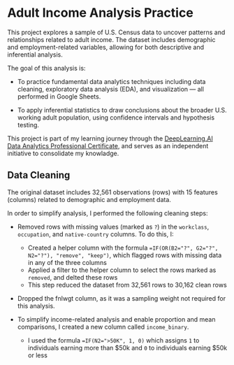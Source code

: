 # Adult Income Analysis Practice

This project explores a sample of U.S. Census data to uncover patterns and relationships related to adult income. The dataset includes demographic and employment-related variables, allowing for both descriptive and inferential analysis.

The goal of this analysis is:

- To practice fundamental data analytics techniques including data cleaning, exploratory data analysis (EDA), and visualization — all performed in Google Sheets.

- To apply inferential statistics to draw conclusions about the broader U.S. working adult population, using confidence intervals and hypothesis testing.

This project is part of my learning journey through the [DeepLearning.AI Data Analytics Professional Certificate](https://www.deeplearning.ai/courses/data-analytics/), and serves as an independent initiative to consolidate my knowladge.

## Data Cleaning

The original dataset includes 32,561 observations (rows) with 15 features (columns) related to demographic and employment data.

In order to simplify analysis, I performed the following cleaning steps:

- Removed rows with missing values (marked as `?`) in the `workclass`, `occupation`, and `native-country` columns. To do this, I:
  - Created a helper column with the formula `=IF(OR(B2="?", G2="?", N2="?"), "remove", "keep")`, which flagged rows with missing data in any of the three columns
  - Applied a filter to the helper column to select the rows marked as `removed`, and delted these rows
  - This step reduced the dataset from 32,561 rows to 30,162 clean rows

- Dropped the fnlwgt column, as it was a sampling weight not required for this analysis.
  
- To simplify income-related analysis and enable proportion and mean comparisons, I created a new column called `income_binary`.
  - I used the formula `=IF(N2=">50K", 1, 0)` which assigns `1` to individuals earning more than $50k and `0` to individuals earning $50k or less

 

